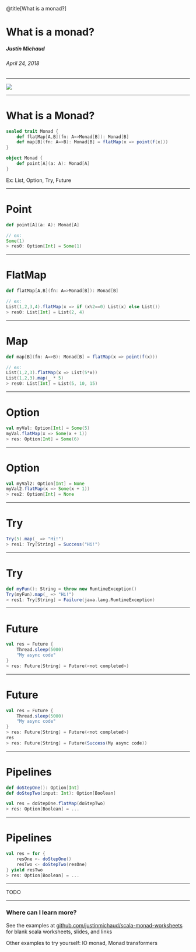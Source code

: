@title[What is a monad?]

# What is a monad?
##### Justin Michaud
###### April 24, 2018

---

![](https://imgs.xkcd.com/comics/haskell.png)

---

# What is a Monad?
```scala
sealed trait Monad {
    def flatMap[A,B](fn: A=>Monad[B]): Monad[B]
    def map[B](fn: A=>B): Monad[B] = flatMap(x => point(f(x)))
}

object Monad {
    def point[A](a: A): Monad[A]
}
```

Ex: List, Option, Try, Future

---

# Point
```scala
def point[A](a: A): Monad[A]

// ex:
Some(1)
> res0: Option[Int] = Some(1)
```

---

# FlatMap
```scala
def flatMap[A,B](fn: A=>Monad[B]): Monad[B]

// ex:
List(1,2,3,4).flatMap(x => if (x%2==0) List(x) else List())
> res0: List[Int] = List(2, 4)
```

---

# Map
```scala
def map[B](fn: A=>B): Monad[B] = flatMap(x => point(f(x)))

// ex:
List(1,2,3).flatMap(x => List(5*x))
List(1,2,3).map(_ * 5)
> res0: List[Int] = List(5, 10, 15)
```

---

# Option
```scala
val myVal: Option[Int] = Some(5)
myVal.flatMap(x => Some(x + 1))
> res: Option[Int] = Some(6)
```

---

# Option
```scala
val myVal2: Option[Int] = None
myVal2.flatMap(x => Some(x + 1))
> res2: Option[Int] = None
```

---

# Try

```scala
Try(5).map(_ => "Hi!")
> res1: Try[String] = Success("Hi!")
```

---

# Try

```scala
def myFun(): String = throw new RuntimeException()
Try(myFun).map(_ => "Hi!")
> res1: Try[String] = Failure(java.lang.RuntimeException)
```

---

# Future

```scala
val res = Future {
    Thread.sleep(5000)
    "My async code"
}
> res: Future[String] = Future(<not completed>)
```

---

# Future

```scala
val res = Future {
    Thread.sleep(5000)
    "My async code"
}
> res: Future[String] = Future(<not completed>)
res
> res: Future[String] = Future(Success(My async code))
```

---

# Pipelines

```scala
def doStepOne(): Option[Int]
def doStepTwo(input: Int): Option[Boolean]

val res = doStepOne.flatMap(doStepTwo)
> res: Option[Boolean] = ...
```

---

# Pipelines

```scala
val res = for {
    resOne <- doStepOne()
    resTwo <- doStepTwo(resOne)
} yield resTwo
> res: Option[Boolean] = ...
```

---

TODO

---

### Where can I learn more?
See the examples at [github.com/justinmichaud/scala-monad-worksheets](https://github.com/justinmichaud/scala-monad-worksheets) for
blank scala worksheets, slides, and links

Other examples to try yourself: IO monad, Monad transformers
